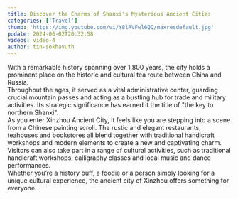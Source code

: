 ```yaml
---
title: Discover the Charms of Shanxi's Mysterious Ancient Cities
categories: ['Travel']
thumb: 'https://img.youtube.com/vi/Y8lRVFwl6QQ/maxresdefault.jpg'
pudate: 2024-06-02T20:32:58
videos: video-4
author: tin-sokhavuth
---
```

<!--src/content/posts/p-4.md-->

With a remarkable history spanning over 1,800 years, the city holds a prominent place on the historic and cultural tea route between China and Russia. 
<br/>
Throughout the ages, it served as a vital administrative center, guarding crucial mountain passes and acting as a bustling hub for trade and military activities. Its strategic significance has earned it the title of "the key to northern Shanxi".
<br/>
As you enter Xinzhou Ancient City, it feels like you are stepping into a scene from a Chinese painting scroll. The rustic and elegant restaurants, teahouses and bookstores all blend together with traditional handicraft workshops and modern elements to create a new and captivating charm.
<br/>
Visitors can also take part in a range of cultural activities, such as traditional handicraft workshops, calligraphy classes and local music and dance performances.
<br/>
Whether you’re a history buff, a foodie or a person simply looking for a unique cultural experience, the ancient city of Xinzhou offers something for everyone.